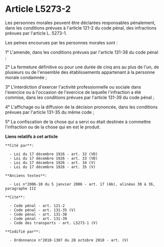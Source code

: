 # Article L5273-2

Les personnes morales peuvent être déclarées responsables pénalement, dans les conditions prévues à l'article 121-2 du code
pénal, des infractions prévues par l'article L. 5273-1. 

Les peines encourues par les personnes morales sont : 

1° L'amende, dans les conditions prévues par l'article 131-38 du code pénal ; 

2° La fermeture définitive ou pour une durée de cinq ans au plus de l'un, de plusieurs ou de l'ensemble des établissements
appartenant à la personne morale condamnée ; 

3° L'interdiction d'exercer l'activité professionnelle ou sociale dans l'exercice ou à l'occasion de l'exercice de laquelle
l'infraction a été commise, dans les conditions prévues par l'article 131-39 du code pénal ; 

4° L'affichage ou la diffusion de la décision prononcée, dans les conditions prévues par l'article 131-35 du même code ; 

5° La confiscation de la chose qui a servi ou était destinée à commettre l'infraction ou de la chose qui en est le produit.

**Liens relatifs à cet article**

	**Cité par**:

	  - Loi du 17 décembre 1926 - art. 32 (VD)
	  - Loi du 17 décembre 1926 - art. 33 (VD)
	  - Loi du 17 décembre 1926 - art. 34 (V)
	  - Loi du 17 décembre 1926 - art. 35 (V)

	**Anciens textes**:

	  - Loi n°2006-10 du 5 janvier 2006 - art. 17 (Ab), alinéas 30 à 36, paragraphe III

	**Cite**:

	  - Code pénal - art. 121-2
	  - Code pénal - art. 131-35 (V)
	  - Code pénal - art. 131-38
	  - Code pénal - art. 131-39
	  - Code des transports - art. L5273-1 (V)

	**Codifié par**:

	  - Ordonnance n°2010-1307 du 28 octobre 2010 - art. (V)
